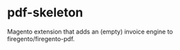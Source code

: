 pdf-skeleton
============

Magento extension that adds an (empty) invoice engine to firegento/firegento-pdf.